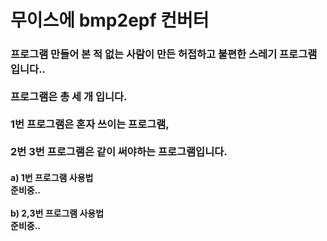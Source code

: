 <h1>무이스에 bmp2epf 컨버터</h1>

<h3>프로그램 만들어 본 적 없는 사람이 만든 허접하고 불편한 스레기 프로그램 입니다..<br><br> 프로그램은 총 세 개 입니다. <br><br>1번 프로그램은 혼자 쓰이는 프로그램, <br><br>2번 3번 프로그램은 같이 써야하는 프로그램입니다.</h3>
<h4>
a) 1번 프로그램 사용법<br>
준비중..
<br><br>
b) 2,3번 프로그램 사용법<br>
준비중..
</h4>

